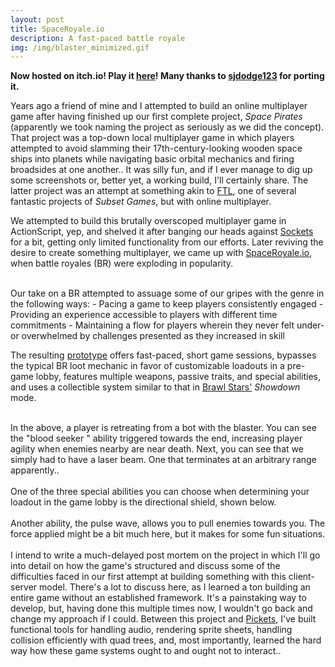 ```yaml
---
layout: post
title: SpaceRoyale.io
description: A fast-paced battle royale
img: /img/blaster_minimized.gif
---
```


<b>Now hosted on itch.io! Play it <a href="https://moonshotstudios.itch.io/spaceroyale">here</a>! Many thanks to <a href="https://github.com/sjdodge123">sjdodge123</a> for porting it.</b>

Years ago a friend of mine and I attempted to build an online multiplayer game after having finished up our first complete project, *Space Pirates* (apparently we took naming the project as seriously as we did the concept). That project was a top-down local multiplayer game in which players attempted to avoid slamming their 17th-century-looking wooden space ships into planets while navigating basic orbital mechanics and firing broadsides at one another.. It was silly fun, and if I ever manage to dig up some screenshots or, better yet, a working build, I'll certainly share. The latter project was an attempt at something akin to <a href="https://subsetgames.com/ftl.html">FTL</a>, one of several fantastic projects of *Subset Games*, but with online multiplayer.  

We attempted to build this brutally overscoped multiplayer game in ActionScript, yep, and shelved it after banging our heads against <a href="https://help.adobe.com/en_US/FlashPlatform/reference/actionscript/3/flash/net/Socket.html">Sockets</a> for a bit, getting only limited functionality from our efforts. Later reviving the desire to create something multiplayer, we came up with <a href="https://github.com/sjdodge123/spacepirates.io">SpaceRoyale.io</a>, when battle royales (BR) were exploding in popularity.  
<div style="text-align:center">
	<img class="two" src="{{ site.baseurl }}/img/spaceroyale_banner.png" alt="" title="SpaceRoyale.io"/>
</div>  
<br/>
Our take on a BR attempted to assuage some of our gripes with the genre in the following ways:  
- Pacing a game to keep players consistently engaged  
- Providing an experience accessible to players with different time commitments  
- Maintaining a flow for players wherein they never felt under- or overwhelmed by challenges presented as they increased in skill  

The resulting <a href="https://moonshotstudios.itch.io/spaceroyale">prototype</a> offers fast-paced, short game sessions, bypasses the typical BR loot mechanic in favor of customizable loadouts in a pre-game lobby, features multiple weapons, passive traits, and special abilities, and uses a collectible system similar to that in <a href="https://supercell.com/en/games/brawlstars/">Brawl Stars'</a> *Showdown* mode.
<div class="img_row" style="text-align:center">
	<img class="two" src="{{ site.baseurl }}/img/blaster.gif" alt="" title="Blaster action."/>
</div>
<br/>
In the above, a player is retreating from a bot with the blaster. You can see the "blood seeker	" ability triggered towards the end, increasing player agility when enemies nearby are near death. Next, you can see that we simply had to have a laser beam. One that terminates at an arbitrary range apparently..
<div class="img_row" style="text-align:center">
	<img class="two" src="{{ site.baseurl }}/img/particlebeam.gif" alt="" title="Particle beam!"/>
</div>
<br/>
One of the three special abilities you can choose when determining your loadout in the game lobby is the directional shield, shown below.
<div class="img_row" style="text-align:center">
	<img class="two" src="{{ site.baseurl }}/img/shield.gif" alt="" title="The directional shield ability."/>
</div>
<br/>
Another ability, the pulse wave, allows you to pull enemies towards you. The force applied might be a bit much here, but it makes for some fun situations.
<div class="img_row" style="text-align:center">
	<img class="two" src="{{ site.baseurl }}/img/pulsewave.gif" alt="" title="The pulse ability."/>
</div>
<br/>
I intend to write a much-delayed post mortem on the project in which I'll go into detail on how the game's structured and discuss some of the difficulties faced in our first attempt at building something with this client-server model. There's a lot to discuss here, as I learned a ton building an entire game without an established framework. It's a painstaking way to develop, but, having done this multiple times now, I wouldn't go back and change my approach if I could. Between this project and <a href="{{ site.baseurl }}/pickets">Pickets</a>, I've built functional tools for handling audio, rendering sprite sheets, handling collision efficiently with quad trees, and, most importantly, learned the hard way how these game systems ought to and ought not to interact..
<br/><br/><br/>
